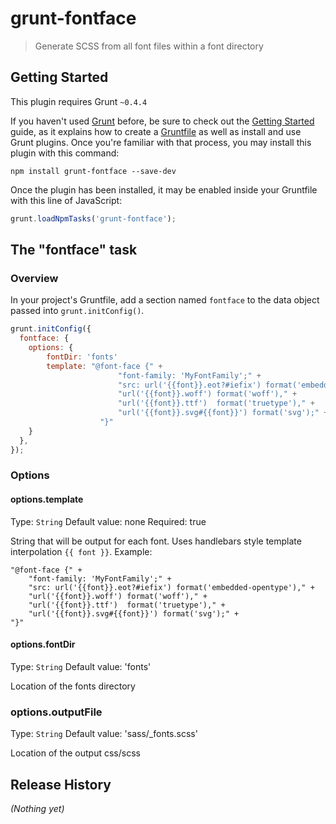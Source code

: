 # grunt-fontface

> Generate SCSS from all font files within a font directory

## Getting Started
This plugin requires Grunt `~0.4.4`

If you haven't used [Grunt](http://gruntjs.com/) before, be sure to check out the [Getting Started](http://gruntjs.com/getting-started) guide, as it explains how to create a [Gruntfile](http://gruntjs.com/sample-gruntfile) as well as install and use Grunt plugins. Once you're familiar with that process, you may install this plugin with this command:

```shell
npm install grunt-fontface --save-dev
```

Once the plugin has been installed, it may be enabled inside your Gruntfile with this line of JavaScript:

```js
grunt.loadNpmTasks('grunt-fontface');
```

## The "fontface" task

### Overview
In your project's Gruntfile, add a section named `fontface` to the data object passed into `grunt.initConfig()`.

```js
grunt.initConfig({
  fontface: {
    options: {
     	fontDir: 'fonts'
     	template: "@font-face {" +
                  		"font-family: 'MyFontFamily';" +
                  		"src: url('{{font}}.eot?#iefix') format('embedded-opentype')," +
                  		"url('{{font}}.woff') format('woff')," +
                  		"url('{{font}}.ttf')  format('truetype')," +
                  		"url('{{font}}.svg#{{font}}') format('svg');" +
                  	"}"
    }
  },
});
```

### Options

#### options.template
Type: `String`
Default value: none
Required: true

String that will be output for each font. Uses handlebars style template interpolation `{{ font }}`.
 Example:

	"@font-face {" +
		"font-family: 'MyFontFamily';" +
		"src: url('{{font}}.eot?#iefix') format('embedded-opentype')," +
		"url('{{font}}.woff') format('woff')," +
		"url('{{font}}.ttf')  format('truetype')," +
		"url('{{font}}.svg#{{font}}') format('svg');" +
	"}"

#### options.fontDir
Type: `String`
Default value: 'fonts'

Location of the fonts directory

### options.outputFile

Type: `String`
Default value: 'sass/_fonts.scss'

Location of the output css/scss

## Release History
_(Nothing yet)_
